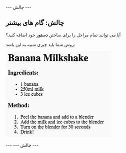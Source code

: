 \--- چالش \---

## چالش: گام های بیشتر

آیا می توانید تمام مراحل را برای ساختن **دستور** خود اضافه کنید؟

روش شما باید چیزی شبیه به این باشد:

![تصویری](images/recipe-more-method.png)

\--- \--- چالش \---